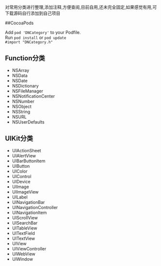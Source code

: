 对常用分类进行整理,添加注释,方便查阅,目前自用,还未完全固定,如果感觉有用,可下载源码自行添加到自己项目

##CocoaPods

Add `pod 'DNCategory'` to your Podfile.   
Run `pod install` or `pod update`  
`#import "DNCategory.h"`  


## Function分类
* NSArray
* NSData
* NSDate
* NSDictionary
* NSFileManager
* NSNotificationCenter
* NSNumber
* NSObject
* NSString
* NSURL
* NSUserDefaults
 
## UIKit分类
* UIActionSheet
* UIAlertView
* UIBarButtonItem
* UIButton
* UIColor
* UIControl
* UIDevice
* UIImage
* UIImageView
* UILabel
* UINavigationBar
* UINavigationController
* UINavigationItem
* UIScrollView
* UISearchBar
* UITableView
* UITextField
* UITextView
* UIView
* UIViewController
* UIWebView
* UIWindow

